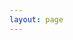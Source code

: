 ```yaml
---
layout: page
---
```


<script setup>
import {
  VPTeamPage,
  VPTeamPageTitle,
  VPTeamMembers
} from 'vitepress/theme'

const members = [
  {
    avatar: 'https://www.github.com/qgming.png',
    name: 'qgming',
    title: '创始人',
    links: [
      { icon: 'github', link: 'https://github.com/qgming' },
      { icon: 'x', link: 'https://x.com/qgmingx' },
      { icon: 'bilibili', link: 'https://space.bilibili.com/312954339' }
    ]
  }
]
</script>

<VPTeamPage>
  <VPTeamMembers :members />
  <VPTeamPageTitle>
    <template #title>
      关于我
    </template>
    <template #lead>
      独立开发者 · 全心投入每个项目
    </template>
  </VPTeamPageTitle>
</VPTeamPage>
